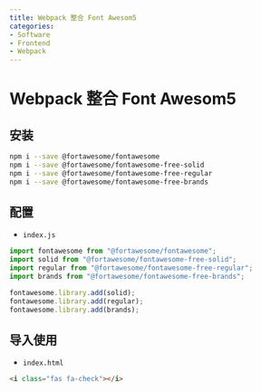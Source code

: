 ```yaml
---
title: Webpack 整合 Font Awesom5
categories:
- Software
- Frontend
- Webpack
---
```

# Webpack 整合 Font Awesom5

## 安装

```bash
npm i --save @fortawesome/fontawesome
npm i --save @fortawesome/fontawesome-free-solid
npm i --save @fortawesome/fontawesome-free-regular
npm i --save @fortawesome/fontawesome-free-brands
```

## 配置

- `index.js`

```js
import fontawesome from "@fortawesome/fontawesome";
import solid from "@fortawesome/fontawesome-free-solid";
import regular from "@fortawesome/fontawesome-free-regular";
import brands from "@fortawesome/fontawesome-free-brands";

fontawesome.library.add(solid);
fontawesome.library.add(regular);
fontawesome.library.add(brands);
```

## 导入使用

- `index.html`

```html
<i class="fas fa-check"></i>
```



